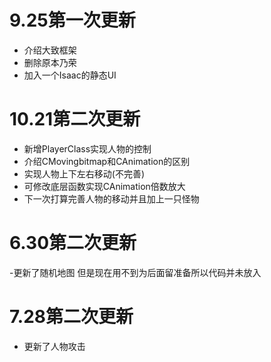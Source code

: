 # 9.25第一次更新
- 介绍大致框架
- 删除原本乃荣
- 加入一个Isaac的静态UI
# 10.21第二次更新
- 新增PlayerClass实现人物的控制
- 介绍CMovingbitmap和CAnimation的区别
- 实现人物上下左右移动(不完善)
- 可修改底层函数实现CAnimation倍数放大
- 下一次打算完善人物的移动并且加上一只怪物
# 6.30第二次更新
-更新了随机地图 但是现在用不到为后面留准备所以代码并未放入
# 7.28第二次更新
- 更新了人物攻击